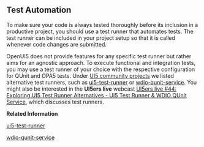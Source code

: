 <!-- loioae448243822448d8ba04b4784f4b09a0 -->

## Test Automation

To make sure your code is always tested thoroughly before its inclusion in a productive project, you should use a test runner that automates tests. The test runner can be included in your project setup so that it is called whenever code changes are submitted.

OpenUI5 does not provide features for any specific test runner but rather aims for an agnostic approach. To execute functional and integration tests, you may use a test runner of your choice with the respective configuration for QUnit and OPA5 tests. Under [UI5 community projects](https://bestofui5.org/#/packages?tokens=testing:tag) we listed alternative test runners, such as [ui5-test-runner](https://github.com/ArnaudBuchholz/ui5-test-runner) or [wdio-qunit-service](https://github.com/mauriciolauffer/wdio-qunit-service). You might also be interested in the **UI5ers live** webcast [UI5ers live \#44: Exploring UI5 Test Runner Alternatives - UI5 Test Runner & WDIO QUnit Service](https://youtu.be/9yKep9YmYS4), which discusses test runners.

**Related Information**  


[ui5-test-runner](https://karma-runner.github.io/)

[wdio-qunit-service](https://github.com/github.com/mauriciolauffer/wdio-qunit-service)

